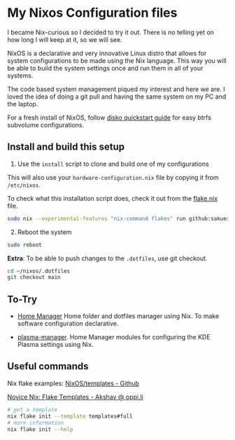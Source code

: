 # My Nixos Configuration files

I became Nix-curious so I decided to try it out. There is no telling yet on how
long I will keep at it, so we will see.

NixOS is a declarative and very innovative Linux distro that allows for system
configurations to be made using the Nix language. This way you will be able to
build the system settings once and run them in all of your systems.

The code based system management piqued my interest and here we are. I loved the
idea of doing a git pull and having the same system on my PC and the laptop.

For a fresh install of NixOS, follow [disko quickstart guide](https://github.com/nix-community/disko/blob/master/docs/quickstart.md)
for easy btrfs subvolume configurations.

## Install and build this setup

1. Use the `install` script to clone and build one of my configurations

This will also use your `hardware-configuration.nix` file by copying it from `/etc/nixos`.

To check what this installation script does, check it out from the 
[flake.nix](https://github.com/sakuexe/Nixos/blob/main/flake.nix#L117) file.

```bash
sudo nix --experimental-features "nix-command flakes" run github:sakuexe/Nixos#install
```

2. Reboot the system

```bash
sudo reboot
```

**Extra**: To be able to push changes to the `.dotfiles`, use git checkout.

```bash
cd ~/nixos/.dotfiles
git checkout main
```

## To-Try

- [Home Manager](https://github.com/nix-community/home-manager) Home folder
and dotfiles manager using Nix. To make software configuration declarative.

- [plasma-manager](https://github.com/nix-community/plasma-manager). Home Manager
modules for configuring the KDE Plasma settings using Nix.

## Useful commands

Nix flake examples: [NixOS/templates - Github](https://github.com/NixOS/templates)

[Novice Nix: Flake Templates - Akshav @ oppi.li](https://oppi.li/posts/novice_nix:_flake_templates/)

```bash
# get a template
nix flake init --template templates#full
# more information
nix flake init --help
```

